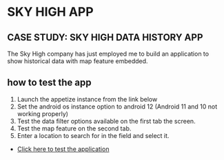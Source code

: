 # SKY HIGH APP

## CASE STUDY: SKY HIGH DATA HISTORY APP

The Sky High company has just employed me to build an application to show historical data
with map feature embedded.

## how to test the app

1. Launch the appetize instance from the link below
2. Set the android os instance option to android 12 (Android 11 and 10 not working properly)
3. Test the data filter options available on the first tab the screen.
4. Test the map feature on the second tab.
5. Enter a location to search for in the field and select it.

- [Click here to test the application](https://appetize.io/app/46q7kd5zq3kvoz3ivssyody4oq?device=pixel4&osVersion=12.0&scale=75)
